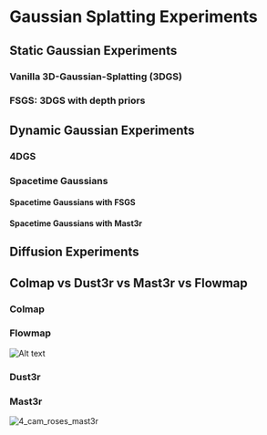 # Gaussian Splatting Experiments

## Static Gaussian Experiments

### Vanilla 3D-Gaussian-Splatting (3DGS)

### FSGS: 3DGS with depth priors

## Dynamic Gaussian Experiments

### 4DGS

### Spacetime Gaussians
#### Spacetime Gaussians with FSGS 
#### Spacetime Gaussians with Mast3r

## Diffusion Experiments

## Colmap vs Dust3r vs Mast3r vs Flowmap
### Colmap
### Flowmap
![Alt text](https://github.com/hsilvaga/GaussianExperiments/blob/main/assets/flowmap_4_cam_roses.gif)

### Dust3r
### Mast3r
![4_cam_roses_mast3r](https://github.com/user-attachments/assets/08d840b5-696e-4b73-a9b7-cf7369d02fd8)


